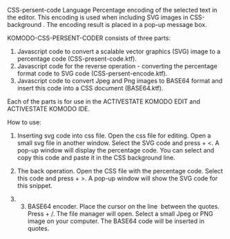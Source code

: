 CSS-persent-code Language Percentage encoding of the selected text in the editor.
This encoding is used when including SVG images in CSS-background . 
The encoding result is placed in a pop-up message box.

KOMODO-CSS-PERSENT-CODER consists of three parts:
 1. Javascript code to convert a scalable vector graphics (SVG) image to a percentage code (CSS-present-code.ktf).
 2. Javascript code for the reverse operation - converting the percentage format code to SVG code (CSS-persent-encode.ktf).
 3. Javascript code to convert Jpeg and Png images to BASE64 format and insert this code into a CSS document (BASE64.ktf).

Each of the parts is for use in the ACTIVESTATE KOMODO EDIT and ACTIVESTATE KOMODO IDE.

How to use:

1. Inserting svg code into css file. Open the css file for editing. Open a small svg file in another window. 
Select the SVG code and press <ALT> + <. 
A pop-up window will display the percentage code. 
You can select and copy this code and paste it in the CSS background line.
                                         
2. The back operation. Open the CSS file with the percentage code. 
Select this code and press <ALT> + >. 
A pop-up window will show the SVG code for this snippet.
 
3. 3. BASE64 encoder. Place the cursor on the line <img src = ""> between the quotes. 
Press <ALT> + /. The file manager will open. Select a small Jpeg or PNG image on your computer. 
The BASE64 code will be inserted in quotes.
